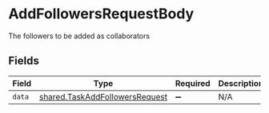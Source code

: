 # AddFollowersRequestBody

The followers to be added as collaborators


## Fields

| Field                                                                            | Type                                                                             | Required                                                                         | Description                                                                      |
| -------------------------------------------------------------------------------- | -------------------------------------------------------------------------------- | -------------------------------------------------------------------------------- | -------------------------------------------------------------------------------- |
| `data`                                                                           | [shared.TaskAddFollowersRequest](../../models/shared/taskaddfollowersrequest.md) | :heavy_minus_sign:                                                               | N/A                                                                              |